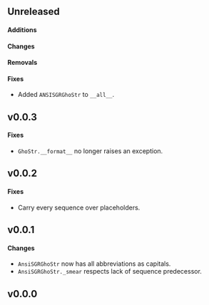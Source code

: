 ## Unreleased

#### Additions

#### Changes

#### Removals

#### Fixes

- Added ``ANSISGRGhoStr`` to ``__all__``.

## v0.0.3

#### Fixes

- ``GhoStr.__format__`` no longer raises an exception.

## v0.0.2

#### Fixes

- Carry every sequence over placeholders.

## v0.0.1

#### Changes

- ``AnsiSGRGhoStr`` now has all abbreviations as capitals.
- ``AnsiSGRGhoStr._smear`` respects lack of sequence predecessor.

## v0.0.0

